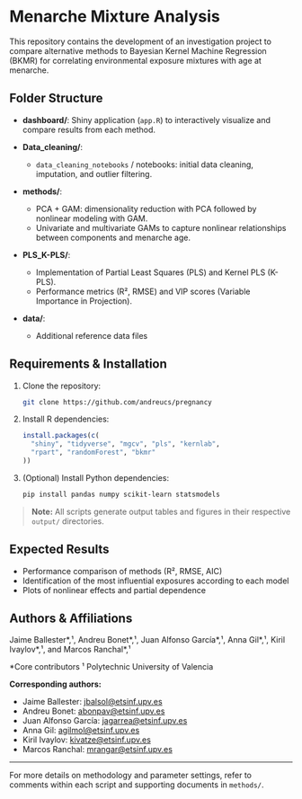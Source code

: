# Menarche Mixture Analysis

This repository contains the development of an investigation project to compare alternative methods to Bayesian Kernel Machine Regression (BKMR) for correlating environmental exposure mixtures with age at menarche.

## Folder Structure

* **dashboard/**: Shiny application (`app.R`) to interactively visualize and compare results from each method.
* **Data_cleaning/**:

  * `data_cleaning_notebooks` / notebooks: initial data cleaning, imputation, and outlier filtering.

* **methods/**:

  * PCA + GAM: dimensionality reduction with PCA followed by nonlinear modeling with GAM.
  * Univariate and multivariate GAMs to capture nonlinear relationships between components and menarche age.
* **PLS\_K-PLS/**:

  * Implementation of Partial Least Squares (PLS) and Kernel PLS (K-PLS).
  * Performance metrics (R², RMSE) and VIP scores (Variable Importance in Projection).
* **data/**:

  * Additional reference data files

## Requirements & Installation

1. Clone the repository:

   ```bash
   git clone https://github.com/andreucs/pregnancy
   ```

2. Install R dependencies:

   ```r
   install.packages(c(
     "shiny", "tidyverse", "mgcv", "pls", "kernlab",
     "rpart", "randomForest", "bkmr"
   ))
   ```

3. (Optional) Install Python dependencies:

   ```bash
   pip install pandas numpy scikit-learn statsmodels
   ```

> **Note:** All scripts generate output tables and figures in their respective `output/` directories.

## Expected Results

* Performance comparison of methods (R², RMSE, AIC)
* Identification of the most influential exposures according to each model
* Plots of nonlinear effects and partial dependence

## Authors & Affiliations

Jaime Ballester\*,¹, Andreu Bonet\*,¹, Juan Alfonso García\*,¹, Anna Gil\*,¹, Kiril Ivaylov\*,¹, and Marcos Ranchal\*,¹

\*Core contributors
¹ Polytechnic University of Valencia

**Corresponding authors:**

* Jaime Ballester: [jbalsol@etsinf.upv.es](mailto:jbalsol@etsinf.upv.es)
* Andreu Bonet: [abonpav@etsinf.upv.es](mailto:abonpav@etsinf.upv.es)
* Juan Alfonso García: [jagarrea@etsinf.upv.es](mailto:jagarrea@etsinf.upv.es)
* Anna Gil: [agilmol@etsinf.upv.es](mailto:agilmol@etsinf.upv.es)
* Kiril Ivaylov: [kivatze@etsinf.upv.es](mailto:kivatze@etsinf.upv.es)
* Marcos Ranchal: [mrangar@etsinf.upv.es](mailto:mrangar@etsinf.upv.es)

---

For more details on methodology and parameter settings, refer to comments within each script and supporting documents in `methods/`.
